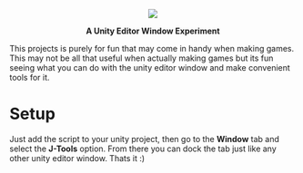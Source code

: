 <p align="center">
  <img src="http://devj.uk/shared%20images/Jtoolsheader.jpg"><img/>
</p>

<p align="center"><b>
A Unity Editor Window Experiment 
  </b></p>
This projects is purely for fun that may come in handy when making games. This may not be all that useful when actually making games but its fun seeing what you can do with the unity editor window and make convenient tools for it.

# Setup

Just add the script to your unity project, then go to the <b>Window</b> tab and select the <b>J-Tools</b> option. From there you can dock the tab just like any other unity editor window. Thats it :)
